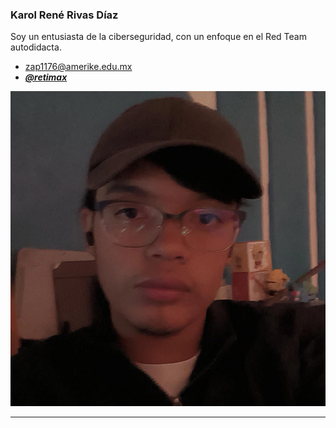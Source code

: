 ### Karol René Rivas Díaz

Soy un entusiasta de la ciberseguridad, con un enfoque en el Red Team autodidacta.

- [zap1176@amerike.edu.mx](zap1176@amerike.edu.mx)
- [_**@retimax**_](https://github.com/retimax)

![Karol Rivas](../img/karolRivas.jpg)

---
